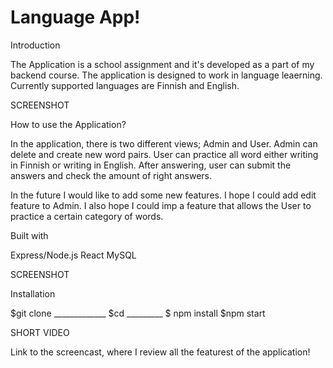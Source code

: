# Language App!

Introduction

The Application is a school assignment and it's developed as a part of my backend course. The application is designed to work in language leaerning. Currently supported languages are Finnish and English. 

SCREENSHOT

How to use the Application?

In the application, there is two different views; Admin and User. Admin can delete and create new word pairs. User can practice all word either writing in Finnish or writing in English. After answering, user can submit the answers and check the amount of right answers. 

In the future I would like to add some new features. I hope I could add edit feature to Admin. I also hope I could imp a feature that allows the User to practice a certain category of words. 

Built with

Express/Node.js
React
MySQL 

SCREENSHOT

Installation

$git clone _____________
$cd _________
$ npm install 
$npm start

SHORT VIDEO

Link to the screencast, where I review all the featurest of the application!
